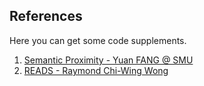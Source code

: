 ## References

Here you can get some code supplements.

1. [Semantic Proximity - Yuan FANG @ SMU](https://sites.google.com/site/fangyuan1st/data-and-tools/semantic-proximity) 
2. [READS - Raymond Chi-Wing Wong](https://home.cse.ust.hk/~raywong/#journal) 